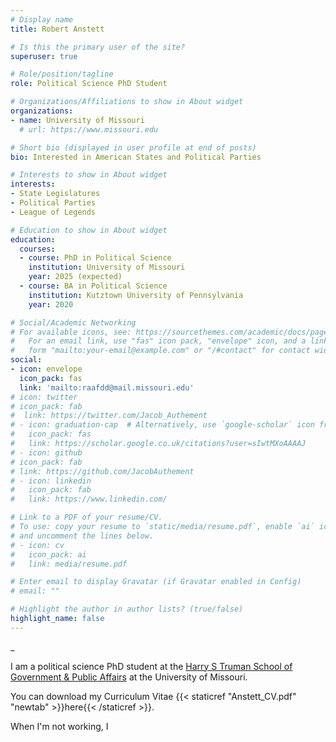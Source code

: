 ```yaml
---
# Display name
title: Robert Anstett

# Is this the primary user of the site?
superuser: true

# Role/position/tagline
role: Political Science PhD Student

# Organizations/Affiliations to show in About widget
organizations:
- name: University of Missouri
  # url: https://www.missouri.edu

# Short bio (displayed in user profile at end of posts)
bio: Interested in American States and Political Parties

# Interests to show in About widget
interests:
- State Legislatures
- Political Parties
- League of Legends

# Education to show in About widget
education:
  courses:
  - course: PhD in Political Science
    institution: University of Missouri
    year: 2025 (expected)
  - course: BA in Political Science
    institution: Kutztown University of Pennsylvania
    year: 2020

# Social/Academic Networking
# For available icons, see: https://sourcethemes.com/academic/docs/page-builder/#icons
#   For an email link, use "fas" icon pack, "envelope" icon, and a link in the
#   form "mailto:your-email@example.com" or "/#contact" for contact widget.
social:
- icon: envelope
  icon_pack: fas
  link: 'mailto:raafdd@mail.missouri.edu'
# icon: twitter
# icon_pack: fab
#  link: https://twitter.com/Jacob_Authement
# - icon: graduation-cap  # Alternatively, use `google-scholar` icon from `ai` icon pack
#   icon_pack: fas
#   link: https://scholar.google.co.uk/citations?user=sIwtMXoAAAAJ
# - icon: github
# icon_pack: fab
# link: https://github.com/JacobAuthement
# - icon: linkedin
#   icon_pack: fab
#   link: https://www.linkedin.com/

# Link to a PDF of your resume/CV.
# To use: copy your resume to `static/media/resume.pdf`, enable `ai` icons in `params.toml`, 
# and uncomment the lines below.
# - icon: cv
#   icon_pack: ai
#   link: media/resume.pdf

# Enter email to display Gravatar (if Gravatar enabled in Config)
# email: ""

# Highlight the author in author lists? (true/false)
highlight_name: false
---
```


_

I am a political science PhD student at the [Harry S Truman School of Government & Public Affairs](https://truman.missouri.edu) at the University of Missouri. 

You can download my Curriculum Vitae {{< staticref "Anstett_CV.pdf" "newtab" >}}here{{< /staticref >}}.

When I'm not working, I 
